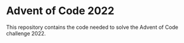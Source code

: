 # Advent of Code 2022

This repository contains the code needed to solve the Advent of Code challenge 2022.
